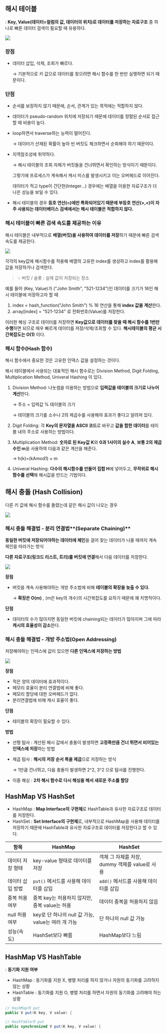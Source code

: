 ## 해시 테이블

: **Key, Value(데이터=컬럼의 값, 데이터의 위치)로 데이터를 저장하는 자료구조** 중 하나로 빠른 데이터 검색이 필요할 때 유용하다.

![](https://velog.velcdn.com/images/dlgosla/post/99256066-e70b-42b4-abb9-b4ab9f4c7b3b/image.png)

### 장점

- 데이터 삽입, 삭제, 조회가 빠르다.
    
    → 기본적으로 키 값으로 데이터를 찾으려면 해시 함수를 한 번만 실행하면 되기 때문이다.
    

### 단점

- 순서를 보장하지 않기 때문에, 순서, 관계가 있는 목적에는 적합하지 않다.
- 데이터가 pseudo-random 위치에 저장되기 때문에 데이터를 정렬된 순서로 접근할 때 비용이 높다.
- loop하면서 traverse하는 능력이 떨어진다.
    
    → 데이터가 산재된 확률이 높아 빈 버킷도 체크하면서 순회해야 하기 때문이다.
    
- 지역참조성에 취약하다.
    
    → 해시 테이블의 조회 자체가 버킷들을 건너뛰면서 확인하는 방식이기 때문이다. 
    
    그렇기에 프로세스가 계속해서 캐시 미스를 발생시키고 이는 오버헤드로 이어진다. 
    
    데이터가 적고 type이 간단한(Integer…) 경우에는 배열을 이용한 자료구조가 더 나은 성능을 보일 수 있다.
    
- 해시 테이블의 경우 **등호 연산(=)에만 특화되어있기 때문에 부등호 연산(>,<)이 자주 사용되는 데이터베이스 검색에서는 해시 테이블은 적합하지 않다.**

### 해시 테이블이 빠른 검색 속도를 제공하는 이유

해시 테이블은 내부적으로 **배열(버킷)을 사용하여 데이터를 저장**하기 때문에 빠른 검색 속도를 제공한다.

![](https://img1.daumcdn.net/thumb/R1280x0/?scode=mtistory2&fname=https%3A%2F%2Fblog.kakaocdn.net%2Fdn%2Fb1zOw1%2FbtqL6HAW7jy%2FjpBA5pPkQFnfiZcPLakg00%2Fimg.png)

각각의 key값에 해시함수를 적용해 배열의 고유한 index를 생성하고 index를 활용해 값을 저장하거나 검색한다.

> 💡 버킷 / 슬롯 : 실제 값이 저장되는 장소
 


예를 들어 (Key, Value)가 ("John Smith", "521-1234")인 데이터를 크기가 16인 해시 테이블에 저장하고자 할 때

1. index = hash_function("John Smith") % 16 연산을 통해 **index 값을 계산**한다. 
2. array[index] = "521-1234" 로 전화번호(Value)를 저장한다.

이러한 해싱 구조로 데이터를 저장하면 **Key값으로 데이터를 찾을 때 해시 함수를 1번만 수행**하면 되므로 매우 빠르게 데이터를 저장/삭제/조회할 수 있다. **해시테이블의 평균 시간복잡도는 O(1)** 이다.

### 해시 함수(Hash 함수)

해시 함수에서 중요한 것은 고유한 인덱스 값을 설정하는 것이다.

해시 테이블에서 사용되는 대표적인 해시 함수로는 Division Method, Digit Folding, Multiplication Method, Univeral Hashing 이 있다.

1. Division Method: 나눗셈을 이용하는 방법으로 **입력값을 테이블의 크기로 나누어 계산**한다. 
    
    → 주소 = 입력값 % 테이블의 크기
    
    → 테이블의 크기를 소수나 2의 제곱수를 사용해야 효과가 좋다고 알려져 있다.
    
2. Digit Folding: 각 **Key의 문자열을 ASCII 코드**로 바꾸고 **값을 합한 데이터**를 테이블 내의 주소로 사용하는 방법이다.
3. Multiplication Method: **숫자로 된 Key값** **K**와 **0과 1사이의 실수 A**, **보통 2의 제곱수인 m**을 사용하여 다음과 같은 계산을 해준다. 
    
    → h(k)=(kAmod1) × m
    
4. Univeral Hashing: **다수의 해시함수를 만들어 집합 H**에 넣어두고, **무작위로 해시함수를 선택**해 해시값을 만드는 기법이다.

## 해시 충돌 (Hash Collision)

다른 키 값에 해시 함수를 돌렸는데 같은 해시 값이 나오는 경우

![](https://velog.velcdn.com/images/dlgosla/post/cdb800e9-6077-40cc-b1c2-0fd07c5dedc2/image.png)

### 해시 충돌 해결법 - 분리 연결법**(Separate Chaining)**

**동일한 버킷에 저장되어야하는 데이터에 체인**을 걸어 찾는 데이터가 나올 때까지 계속 체인을 따라가는 방식

**다른 자료구조(링크드 리스트, 트리)를 버킷에 연결**해서 다음 데이터를 저장한다.

![](https://velog.velcdn.com/images/dlgosla/post/c5fdcadc-6f0f-49de-82cd-a06bcc2ed3c7/image.png)

**장점**

- 버킷을 계속 사용해야하는 개방 주소법에 비해 **테이블의 확장을 늦출 수 있다.**
    
    → **확장은 O(m)** , (m은 key의 개수)의 시간복잡도를 요하기 때문에 꽤 치명적이다.
    

**단점**

- 데이터의 수가 많아지면 동일한 버킷에 chaining되는 데이터가 많아지며 그에 따라 **캐시의 효율성이 감소**한다.

### 해시 충돌 해결법 - 개방 주소법(**Open Addressing)**

저장해야하는 인덱스에 값이 있으면 **다른 인덱스에 저장하는 방법**

![](https://velog.velcdn.com/images/dlgosla/post/e8f788d3-9574-4939-8e75-510a1ed0cf4a/image.png)

**장점**

- 적은 양의 데이터에 효과적이다.
- 메모리 효율이 분리 연결법에 비해 좋다.
- 메모리 할당에 대한 오버헤드가 없다.
- 분리연결법에 비해 캐시 효율이 좋다.

**단점**

- 테이블의 확장이 필요할 수 있다.

**방법**

- 선형 탐사 : 계산된 해시 값에서 충돌이 발생하면 **고정폭만큼 건너 뛰면서 비어있는 인덱스에 저장**하는 방법
- 제곱 탐사 : **해시의 저장 순서 폭을 제곱**으로 저장하는 방식
    
    → 1만큼 건너뛰고, 다음 충돌이 발생하면 2^2, 3^2 으로 탐사를 진행한다.
    
- 이중 해싱 : **2차 해시 함수로 다시 해싱을 해서 새로운 주소를 할당**

## HashMap VS HashSet

- HashMap : **Map Interface의 구현체**로 HashTable과 유사한 자료구조로 데이터를 저장한다.
- HashSet : **Set Interface의 구현체**로, 내부적으로 HashMap을 사용해 데이터를 저장하기 때문에 HashTable과 유사한 자료구조로 데이터를 저장한다고 할 수 있다.

| 항목 | HashMap | HashSet |
| --- | --- | --- |
| 데이터 저장 형태 | key-value 형태로 데이터를 저장 | 객체 그 자체를 저장, dummy 객체를 value로 사용 |
| 데이터 삽입 방법 | `put()` 메서드를 사용해 데이터를 삽입 | `add()` 메서드를 사용해 데이터를 삽입 |
| 중복 허용 여부 | 중복 key는 허용하지 않지만, 중복 value는 허용 | 데이터 중복을 허용하지 않음 |
| null 허용 여부 | key로 단 하나의 null 값 가능, value는 여러 개 가능 | 단 하나의 null 값 가능 |
| 성능(속도) | HashSet보다 빠름 | HashMap보다 느림 |

## HashMap VS HashTable

: **동기화 지원 여부**

- HashMap : 동기화를 지원 X, 병렬 처리를 하지 않거나 자원의 동기화를 고려하지 않는 상황
- HashTable : 동기화를 지원 O, 병렬 처리를 하면서 자원의 동기화를 고려해야 하는 상황

```java
// HashMap의 put
public V put(K key, V value) {

// HashTable의 put
public synchronized V put(K key, V value) {
```